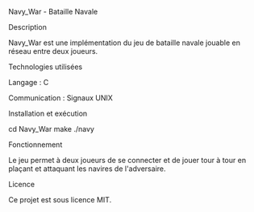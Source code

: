 Navy_War - Bataille Navale

Description

Navy_War est une implémentation du jeu de bataille navale jouable en réseau entre deux joueurs.

Technologies utilisées

Langage : C

Communication : Signaux UNIX

Installation et exécution

cd Navy_War
make
./navy

Fonctionnement

Le jeu permet à deux joueurs de se connecter et de jouer tour à tour en plaçant et attaquant les navires de l'adversaire.

Licence

Ce projet est sous licence MIT.
